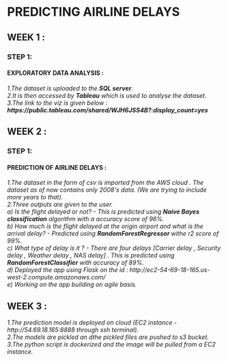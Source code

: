 # PREDICTING AIRLINE DELAYS 
 ## WEEK 1 :
 ### STEP 1:
 #### <b>EXPLORATORY DATA ANALYSIS :</b>
 <i>
 1.The dataset is uploaded to the <b>SQL server</b>.<br>
 2.It is then accessed by <b>Tableau</b> which is used to analyse the dataset.<br>
 3.The link to the viz is given below :<br></i>
 <i><b>https://public.tableau.com/shared/WJH6JSS4B?:display_count=yes</b><br></i>

## WEEK 2 :
### STEP 1:
#### <b>PREDICTION OF AIRLINE DELAYS :</b>
<i>
 1.The dataset in the form of csv is imported from the AWS cloud . The dataset as of now contains only 2008's data. (We are trying to include more years to that).<br>
 2.Three outputs are given to the user.<br>
 a) Is the flight delayed or not? - This is predicted using <b>Naive Bayes classification</b> algorithm with a accuracy score of 96%.<br>
   b) How much is the flight delayed at the origin airport and what is the arrival delay? - Predicted using <b>RandomForestRegressor </b>withe r2 score of 99%.<br>
   c) What type of delay is it ? - There are four delays [Carrier delay , Security delay , Weather delay , NAS delay] . This is predicted using <b>RandomForestClassifier</b> with accuracy of 89%.<br>
 d) Deployed the app using Flask on the id : http://ec2-54-69-18-165.us-west-2.compute.amazonaws.com/<br>
 e) Working on the app building on agile basis.
 </i>
 
 ## WEEK 3 :
 <i>
 1.The prediction model is deployed on cloud (EC2 instance - http://54.69.18.165:8888 through ssh terminal). <br>
 2.The models are pickled an dthe pickled files are pushed to s3 bucket.<br>
 3.The python script is dockerized and the image will be pulled from a EC2 instance.<br>
</i>
